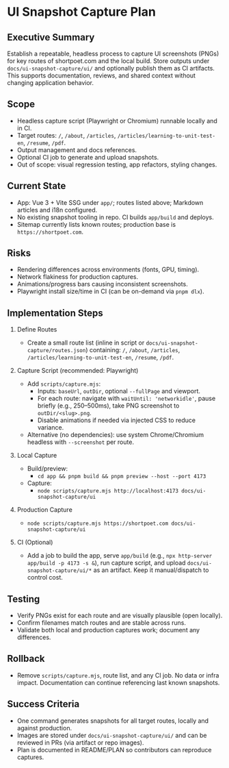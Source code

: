# UI Snapshot Capture Plan

## Executive Summary

Establish a repeatable, headless process to capture UI screenshots (PNGs) for key routes of shortpoet.com and the local build. Store outputs under `docs/ui-snapshot-capture/ui/` and optionally publish them as CI artifacts. This supports documentation, reviews, and shared context without changing application behavior.

## Scope

- Headless capture script (Playwright or Chromium) runnable locally and in CI.
- Target routes: `/`, `/about`, `/articles`, `/articles/learning-to-unit-test-en`, `/resume`, `/pdf`.
- Output management and docs references.
- Optional CI job to generate and upload snapshots.
- Out of scope: visual regression testing, app refactors, styling changes.

## Current State

- App: Vue 3 + Vite SSG under `app/`; routes listed above; Markdown articles and i18n configured.
- No existing snapshot tooling in repo. CI builds `app/build` and deploys.
- Sitemap currently lists known routes; production base is `https://shortpoet.com`.

## Risks

- Rendering differences across environments (fonts, GPU, timing).
- Network flakiness for production captures.
- Animations/progress bars causing inconsistent screenshots.
- Playwright install size/time in CI (can be on-demand via `pnpm dlx`).

## Implementation Steps

1) Define Routes

   - Create a small route list (inline in script or `docs/ui-snapshot-capture/routes.json`) containing: `/`, `/about`, `/articles`, `/articles/learning-to-unit-test-en`, `/resume`, `/pdf`.

2) Capture Script (recommended: Playwright)

   - Add `scripts/capture.mjs`:
     - Inputs: `baseUrl`, `outDir`, optional `--fullPage` and viewport.
     - For each route: navigate with `waitUntil: 'networkidle'`, pause briefly (e.g., 250–500ms), take PNG screenshot to `outDir/<slug>.png`.
     - Disable animations if needed via injected CSS to reduce variance.
   - Alternative (no dependencies): use system Chrome/Chromium headless with `--screenshot` per route.

3) Local Capture

   - Build/preview:
     - `cd app && pnpm build && pnpm preview --host --port 4173`
   - Capture:
     - `node scripts/capture.mjs http://localhost:4173 docs/ui-snapshot-capture/ui`

4) Production Capture

   - `node scripts/capture.mjs https://shortpoet.com docs/ui-snapshot-capture/ui`

5) CI (Optional)

   - Add a job to build the app, serve `app/build` (e.g., `npx http-server app/build -p 4173 -s &`), run capture script, and upload `docs/ui-snapshot-capture/ui/*` as an artifact. Keep it manual/dispatch to control cost.

## Testing

- Verify PNGs exist for each route and are visually plausible (open locally).
- Confirm filenames match routes and are stable across runs.
- Validate both local and production captures work; document any differences.

## Rollback

- Remove `scripts/capture.mjs`, route list, and any CI job. No data or infra impact. Documentation can continue referencing last known snapshots.

## Success Criteria

- One command generates snapshots for all target routes, locally and against production.
- Images are stored under `docs/ui-snapshot-capture/ui/` and can be reviewed in PRs (via artifact or repo images).
- Plan is documented in README/PLAN so contributors can reproduce captures.
